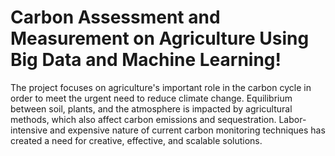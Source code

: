 # Carbon Assessment and Measurement on Agriculture Using Big Data and Machine Learning!

The project focuses on agriculture's important role in the carbon cycle in order to meet the urgent need to reduce climate change.
Equilibrium between soil, plants, and the atmosphere is impacted by agricultural methods, which also affect carbon emissions and sequestration.
Labor-intensive and expensive nature of current carbon monitoring techniques has created a need for creative, effective, and scalable solutions.

